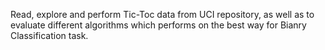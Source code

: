 Read, explore and perform Tic-Toc data from UCI repository, as well as to
evaluate different algorithms which performs on the best way for Bianry Classification
task.

